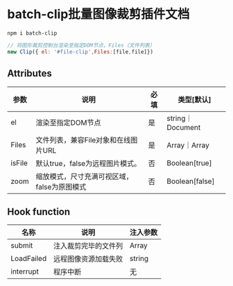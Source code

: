 # batch-clip批量图像裁剪插件文档

```
npm i batch-clip
```

```javascript
// 将图形裁剪控制台渲染至指定DOM节点，Files（文件列表）
new Clip({ el: '#file-clip',Files:[file,file]})
```

## Attributes

| 参数   | 说明                                        | 必填 | 类型[默认]                 |
| ------ | ------------------------------------------- | ---- | -------------------------- |
| el     | 渲染至指定DOM节点                           | 是   | string｜Document           |
| Files  | 文件列表，兼容File对象和在线图片URL         | 是   | Array<File>｜Array<string> |
| isFile | 默认true，false为远程图片模式。             | 否   | Boolean[true]              |
| zoom   | 缩放模式，尺寸充满可视区域，false为原图模式 | 否   | Boolean[false]             |

## Hook function

| 名称       | 说明                 | 注入参数    |
| ---------- | -------------------- | ----------- |
| submit     | 注入裁剪完毕的文件列 | Array<File> |
| LoadFailed | 远程图像资源加载失败 | string      |
| interrupt  | 程序中断             | 无          |

